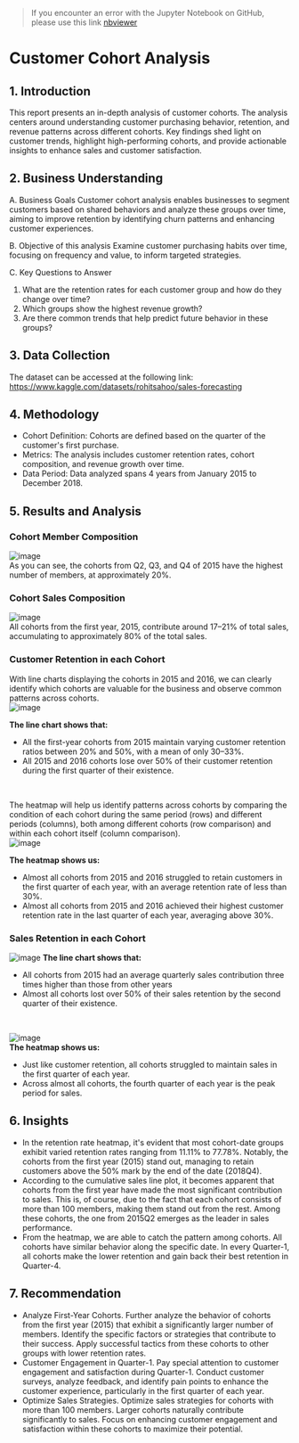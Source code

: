 > If you encounter an error with the Jupyter Notebook on GitHub, please use this link [nbviewer](https://nbviewer.org/github/Agungvpzz/Customer-Cohort-Analysis/blob/superstore/Cohort%20Analysis%20SuperStore.ipynb)

# Customer Cohort Analysis

## 1. Introduction
This report presents an in-depth analysis of customer cohorts. The analysis centers around understanding customer purchasing behavior, retention, and revenue patterns across different cohorts. Key findings shed light on customer trends, highlight high-performing cohorts, and provide actionable insights to enhance sales and customer satisfaction.

## 2. Business Understanding
A. Business Goals
Customer cohort analysis enables businesses to segment customers based on shared behaviors and analyze these groups over time, aiming to improve retention by identifying churn patterns and enhancing customer experiences.

B. Objective of this analysis
Examine customer purchasing habits over time, focusing on frequency and value, to inform targeted strategies.

C. Key Questions to Answer
1. What are the retention rates for each customer group and how do they change over time?
2. Which groups show the highest revenue growth?
3. Are there common trends that help predict future behavior in these groups?

## 3. Data Collection
The dataset can be accessed at the following link: https://www.kaggle.com/datasets/rohitsahoo/sales-forecasting

## 4. Methodology
- Cohort Definition: Cohorts are defined based on the quarter of the customer's first purchase.
- Metrics: The analysis includes customer retention rates, cohort composition, and revenue growth over time.
- Data Period: Data analyzed spans 4 years from January 2015 to December 2018.

## 5. Results and Analysis
### Cohort Member Composition
![image](https://github.com/user-attachments/assets/e73dac3b-9c8a-4699-a517-020941f30e8a)
<br>As you can see, the cohorts from Q2, Q3, and Q4 of 2015 have the highest number of members, at approximately 20%.

### Cohort Sales Composition
![image](https://github.com/user-attachments/assets/77fc9776-60a1-4cd0-8963-6d3d114e7a00)
<br>All cohorts from the first year, 2015, contribute around 17–21% of total sales, accumulating to approximately 80% of the total sales.

### Customer Retention in each Cohort
With line charts displaying the cohorts in 2015 and 2016, we can clearly identify which cohorts are valuable for the business and observe common patterns across cohorts. <br>
![image](https://github.com/user-attachments/assets/3680760d-d02a-4977-8626-d0daaa48bb21)

**The line chart shows that:**
- All the first-year cohorts from 2015 maintain varying customer retention ratios between 20% and 50%, with a mean of only 30–33%.
- All 2015 and 2016 cohorts lose over 50% of their customer retention during the first quarter of their existence.
<br>

The heatmap will help us identify patterns across cohorts by comparing the condition of each cohort during the same period (rows) and different periods (columns), both among different cohorts (row comparison) and within each cohort itself (column comparison). <br>
![image](https://github.com/user-attachments/assets/827a2719-c766-42f7-a9de-26f55d878b15)

**The heatmap shows us:**
- Almost all cohorts from 2015 and 2016 struggled to retain customers in the first quarter of each year, with an average retention rate of less than 30%.
- Almost all cohorts from 2015 and 2016 achieved their highest customer retention rate in the last quarter of each year, averaging above 30%.

### Sales Retention in each Cohort
![image](https://github.com/user-attachments/assets/a1346882-6d23-402b-9d39-8d6599005eec)
**The line chart shows that:**
- All cohorts from 2015 had an average quarterly sales contribution three times higher than those from other years
- Almost all cohorts lost over 50% of their sales retention by the second quarter of their existence.
<br>

![image](https://github.com/user-attachments/assets/d3359c4d-0ee2-426a-b176-5eac12ad0548)
<br>**The heatmap shows us:**
- Just like customer retention, all cohorts struggled to maintain sales in the first quarter of each year.
- Across almost all cohorts, the fourth quarter of each year is the peak period for sales.

## 6. Insights
- In the retention rate heatmap, it's evident that most cohort-date groups exhibit varied retention rates ranging from 11.11% to 77.78%. Notably, the cohorts from the first year (2015) stand out, managing to retain customers above the 50% mark by the end of the date (2018Q4).
- According to the cumulative sales line plot, it becomes apparent that cohorts from the first year have made the most significant contribution to sales. This is, of course, due to the fact that each cohort consists of more than 100 members, making them stand out from the rest. Among these cohorts, the one from 2015Q2 emerges as the leader in sales performance.
- From the heatmap, we are able to catch the pattern among cohorts. All cohorts have similar behavior along the specific date. In every Quarter-1, all cohorts make the lower retention and gain back their best retention in Quarter-4.

## 7. Recommendation
- Analyze First-Year Cohorts. Further analyze the behavior of cohorts from the first year (2015) that exhibit a significantly larger number of members. Identify the specific factors or strategies that contribute to their success. Apply successful tactics from these cohorts to other groups with lower retention rates.
- Customer Engagement in Quarter-1. Pay special attention to customer engagement and satisfaction during Quarter-1. Conduct customer surveys, analyze feedback, and identify pain points to enhance the customer experience, particularly in the first quarter of each year.
- Optimize Sales Strategies. Optimize sales strategies for cohorts with more than 100 members. Larger cohorts naturally contribute significantly to sales. Focus on enhancing customer engagement and satisfaction within these cohorts to maximize their potential.

